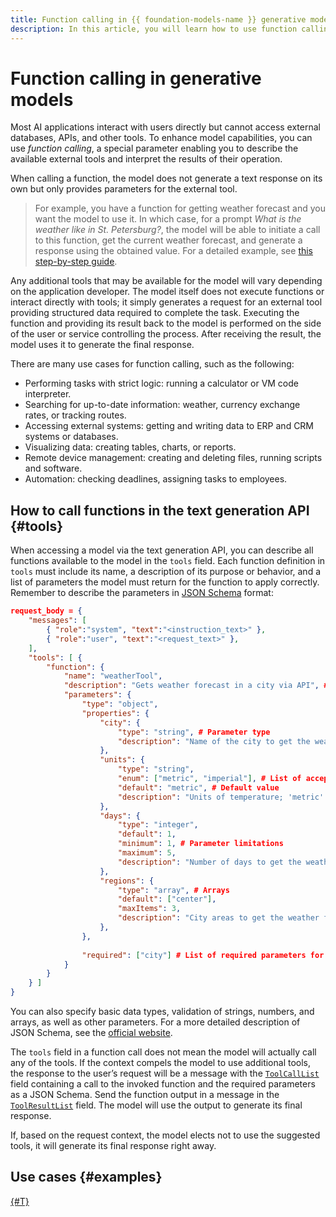 ```yaml
---
title: Function calling in {{ foundation-models-name }} generative models
description: In this article, you will learn how to use function calling with {{ foundation-models-full-name }} generative models.
---
```


# Function calling in generative models

Most AI applications interact with users directly but cannot access external databases, APIs, and other tools. To enhance model capabilities, you can use _function calling_, a special parameter enabling you to describe the available external tools and interpret the results of their operation.

When calling a function, the model does not generate a text response on its own but only provides parameters for the external tool.

> For example, you have a function for getting weather forecast and you want the model to use it. In which case, for a prompt _What is the weather like in St. Petersburg?_, the model will be able to initiate a call to this function, get the current weather forecast, and generate a response using the obtained value. For a detailed example, see [this step-by-step guide](../../operations/generation/function-call.md).

Any additional tools that may be available for the model will vary depending on the application developer. The model itself does not execute functions or interact directly with tools; it simply generates a request for an external tool providing structured data required to complete the task. Executing the function and providing its result back to the model is performed on the side of the user or service controlling the process. After receiving the result, the model uses it to generate the final response.

There are many use cases for function calling, such as the following:

* Performing tasks with strict logic: running a calculator or VM code interpreter.
* Searching for up-to-date information: weather, currency exchange rates, or tracking routes.
* Accessing external systems: getting and writing data to ERP and CRM systems or databases.
* Visualizing data: creating tables, charts, or reports.
* Remote device management: creating and deleting files, running scripts and software.
* Automation: checking deadlines, assigning tasks to employees.

## How to call functions in the text generation API {#tools}

When accessing a model via the text generation API, you can describe all functions available to the model in the `tools` field. Each function definition in `tools` must include its name, a description of its purpose or behavior, and a list of parameters the model must return for the function to apply correctly. Remember to describe the parameters in [JSON Schema](https://json-schema.org/) format:

```json
request_body = {
    "messages": [
        { "role":"system", "text":"<instruction_text>" }, 
        { "role":"user", "text":"<request_text>" },
    ],
    "tools": [ {
        "function": {
            "name": "weatherTool",
            "description": "Gets weather forecast in a city via API", # Remember to provide a detailed function description
            "parameters": {
                "type": "object",
                "properties": {
                    "city": {
                        "type": "string", # Parameter type
                        "description": "Name of the city to get the weather for." # Parameter description
                    },
                    "units": {
                        "type": "string",
                        "enum": ["metric", "imperial"], # List of acceptable values
                        "default": "metric", # Default value
                        "description": "Units of temperature; 'metric' for Celsius, 'imperial' for Fahrenheit."
                    },
                    "days": {
                        "type": "integer",
                        "default": 1,
                        "minimum": 1, # Parameter limitations
                        "maximum": 5,
                        "description": "Number of days to get the weather for, starting from the current day."
                    },
                    "regions": {
                        "type": "array", # Arrays
                        "default": ["center"],
                        "maxItems": 3,
                        "description": "City areas to get the weather for, such as 'center', 'west', 'west-east', etc."
                    },
                },
                
                "required": ["city"] # List of required parameters for the function to run
            }
        }
    } ] 
}
```

You can also specify basic data types, validation of strings, numbers, and arrays, as well as other parameters. For a more detailed description of JSON Schema, see the [official website](https://json-schema.org/learn/getting-started-step-by-step).

The `tools` field in a function call does not mean the model will actually call any of the tools. If the context compels the model to use additional tools, the response to the user’s request will be a message with the [`ToolCallList`](../../text-generation/api-ref/TextGeneration/completion.md#yandex.cloud.ai.foundation_models.v1.ToolCallList2) field containing a call to the invoked function and the required parameters as a JSON Schema. Send the function output in a message in the [`ToolResultList`](../../text-generation/api-ref/TextGeneration/completion.md#yandex.cloud.ai.foundation_models.v1.ToolResultList) field. The model will use the output to generate its final response.

If, based on the request context, the model elects not to use the suggested tools, it will generate its final response right away.

## Use cases {#examples}

[{#T}](../../operations/generation/function-call.md)
